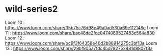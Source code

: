 # wild-series2

Loom 10 : https://www.loom.com/share/35b75c76d98e49a0ad530a69e112148e
Loom 11 : https://www.loom.com/share/bac48de2fce0474089527483c564a830
Loom 12 : https://www.loom.com/share/bc9f3f64358e40d2b88914275c3bf13a
Loom 13 : https://www.loom.com/share/29bf905a7fdc4bd782752481d8807f3a
